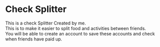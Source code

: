 # Check Splitter  
This is a check Splitter Created by me.<br>
This is to make it easier to split food and activities between friends.<br>
You will be able to create an account to save these accounts and check when friends have paid up.<br>
